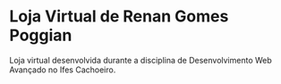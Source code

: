 # Loja Virtual de Renan Gomes Poggian

Loja virtual desenvolvida durante a disciplina de Desenvolvimento Web Avançado no Ifes Cachoeiro.
